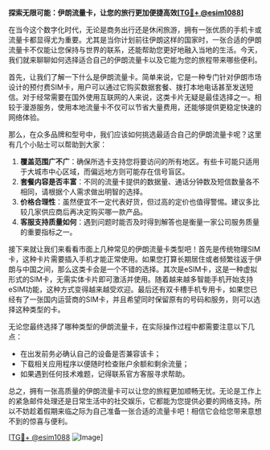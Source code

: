 **探索无限可能：伊朗流量卡，让您的旅行更加便捷高效[[TG💪+ @esim1088](https://t.me/s/esim1088)]**

在当今这个数字化时代，无论是商务出行还是休闲旅游，拥有一张优质的手机卡或流量卡都显得尤为重要。尤其是当你计划前往伊朗这样的国家时，一张合适的伊朗流量卡不仅能让您保持与世界的联系，还能帮助您更好地融入当地的生活。今天，我们就来聊聊如何选择适合自己的伊朗流量卡以及它能为您的旅程带来哪些便利。

首先，让我们了解一下什么是伊朗流量卡。简单来说，它是一种专门针对伊朗市场设计的预付费SIM卡，用户可以通过它购买数据套餐、拨打本地电话甚至发送短信。对于经常需要在国外使用互联网的人来说，这类卡片无疑是最佳选择之一。相较于漫游服务，使用本地流量卡不仅可以节省大量费用，还能够提供更稳定快速的网络体验。

那么，在众多品牌和型号中，我们应该如何挑选最适合自己的伊朗流量卡呢？这里有几个小贴士可以帮助到大家：

1. **覆盖范围广不广**：确保所选卡支持您将要访问的所有地区。有些卡可能只适用于大城市中心区域，而偏远地方则可能存在信号盲区。
2. **套餐内容是否丰富**：不同的流量卡提供的数据量、通话分钟数及短信数量各不相同，请根据个人需求做出明智的选择。
3. **价格合理性**：虽然便宜不一定代表好货，但过高的定价也值得警惕。建议多比较几家供应商后再决定购买哪一款产品。
4. **客服支持质量如何**：遇到问题时能否及时得到解答也是衡量一家公司服务质量的重要指标之一。

接下来就让我们来看看市面上几种常见的伊朗流量卡类型吧！首先是传统物理SIM卡，这种卡片需要插入手机才能正常使用。如果您打算长期居住或者频繁往返于伊朗与中国之间，那么这类卡会是一个不错的选择。其次是eSIM卡，这是一种虚拟形式的SIM卡，无需实体卡片即可激活并使用。随着越来越多智能手机开始支持eSIM功能，这种方式变得越来越受欢迎。最后还有双卡槽手机专用卡，如果您已经有了一张国内运营商的SIM卡，并且希望同时保留原有的号码和服务，则可以选择这种类型的卡。

无论您最终选择了哪种类型的伊朗流量卡，在实际操作过程中都需要注意以下几点：
- 在出发前务必确认自己的设备是否兼容该卡；
- 下载相关应用程序以便随时检查账户余额和剩余流量；
- 如果遇到任何技术难题，记得联系官方客服寻求帮助。

总之，拥有一张高质量的伊朗流量卡可以让您的旅程更加顺畅无忧。无论是工作上的紧急邮件处理还是日常生活中的社交娱乐，它都能为您提供必要的网络支持。所以不妨趁着假期来临之际为自己准备一张合适的流量卡吧！相信它会给您带来意想不到的惊喜与便利。

[[TG💪+ @esim1088](https://t.me/s/esim1088) ![Image](https://i.postimg.cc/4NQfJmqS/Snipaste-2025-05-13-00-14-12.png)]